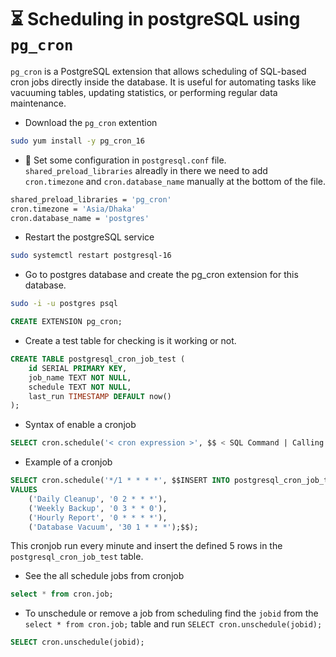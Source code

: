 # ⏳ Scheduling in postgreSQL using `pg_cron` 
`pg_cron` is a PostgreSQL extension that allows scheduling of SQL-based cron jobs directly inside the database. It is useful for automating tasks like vacuuming tables, updating statistics, or performing regular data maintenance.

- Download the `pg_cron` extention

```bash
sudo yum install -y pg_cron_16
```

- 🔧 Set some configuration in `postgresql.conf` file. `shared_preload_libraries` alreadly in there we need to add `cron.timezone` and `cron.database_name` manually at the bottom of the file. 

```bash
shared_preload_libraries = 'pg_cron' 
cron.timezone = 'Asia/Dhaka' 
cron.database_name = 'postgres' 
```

- Restart the postgreSQL service

```bash
sudo systemctl restart postgresql-16
```

- Go to postgres database and create the pg_cron extension for this database.
```bash
sudo -i -u postgres psql
```
```sql
CREATE EXTENSION pg_cron;
```

- Create a test table for checking is it working or not.
```sql
CREATE TABLE postgresql_cron_job_test (
    id SERIAL PRIMARY KEY,
    job_name TEXT NOT NULL,
    schedule TEXT NOT NULL,
    last_run TIMESTAMP DEFAULT now()
);
```

- Syntax of enable a cronjob
```sql
SELECT cron.schedule('< cron expression >', $$ < SQL Command | Calling Procedure | Calling Function | Calling Trigger > $$ );
```

- Example of a cronjob
```sql
SELECT cron.schedule('*/1 * * * *', $$INSERT INTO postgresql_cron_job_test (job_name, schedule) 
VALUES 
    ('Daily Cleanup', '0 2 * * *'),
    ('Weekly Backup', '0 3 * * 0'),
    ('Hourly Report', '0 * * * *'),
    ('Database Vacuum', '30 1 * * *');$$);
```
This cronjob run every minute and insert the defined 5 rows in the `postgresql_cron_job_test` table.

- See the all schedule jobs from cronjob
```sql
select * from cron.job;
```

- To unschedule or remove a job from scheduling find the `jobid` from the  `select * from cron.job;` table and run `SELECT cron.unschedule(jobid);`
```sql
SELECT cron.unschedule(jobid);
```





